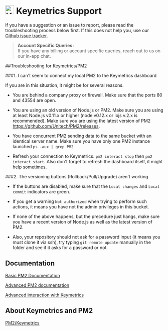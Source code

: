 # <img alt="Keymetrics logo" src="https://keymetrics.io/assets/images/keymetrics-v4.png" height="28px" style="display:inline-block"> Keymetrics Support

If you have a suggestion or an issue to report, please read the troubleshooting process below first. If this does not help you, use our [Github issue tracker](https://github.com/Unitech/keymetrics.io/issues).

> **Account Specific Queries:**<br />
> If you have any billing or account specific queries, reach out to us on our in-app chat.

##Troubleshooting for Keymetrics/PM2

###1. I can't seem to connect my local PM2 to the Keymetrics dashboard

If you are in this situation, it might be for several reasons.

- You are behind a company proxy or firewall.
Make sure that the ports 80 and 43554 are open.

- You are using an old version of Node.js or PM2.
Make sure you are using at least Node.js v0.11.x or higher (node v0.12.x or iojs v.2.x is recommended).
Make sure you are using the latest version of PM2 https://github.com/Unitech/PM2/releases.

- You have concurrent PM2 sending data to the same bucket with an identical server name.
Make sure you have only one PM2 instance launched `ps -aux | grep PM2`

- Refresh your connection to Keymetrics. `pm2 interact stop` then `pm2 interact start`. Also don't forget to refresh the dashboard itself, it might help sometimes.

###2. The versioning buttons (Rollback/Pull/Upgrade) aren't working

- If the buttons are disabled, make sure that the `Local changes` and `Local commit` indicators are green.

- If you get a warning `Not authorized` when trying to perform such actions, it means you have not the admin privileges in this bucket.

- If none of the above happens, but the precedure just hangs, make sure you have a recent version of Node.js as well as the latest version of PM2.

- Also, your repository should not ask for a password input (it means you must clone it via ssh), try typing `git remote update` manually in the folder and see if it asks for a password or not.

## Documentation

[Basic PM2 Documentation](https://github.com/Unitech/pm2)

[Advanced PM2 documentation](https://github.com/Unitech/PM2/blob/master/ADVANCED_README.md)

[Advanced interaction with Keymetrics](https://github.com/keymetrics/pmx)

## About Keymetrics and PM2

[PM2/Keymetrics](http://www.slideshare.net/Alexandre-Strzelewicz/keymetrics-pm2)
